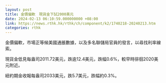 ```yaml
---
layout: post
title: 金價偏軟　現貨金下試2000美元
date: 2024-02-13 06:10:59.000000000 +08:00
link: https://news.rthk.hk/rthk/ch/component/k2/1740218-20240213.htm
categories: rthk
---
```


金價偏軟，市場正等候美國通脹數據，以及多名聯儲局官員的發言，以尋找利率線索。

現貨金低見每盎司2011.72美元，跌逾12.4美元，跌幅0.6%，較早時徘徊2020美元附近。

紐約期金收報每盎司2033美元，跌5.7美元，跌幅約0.3%。
